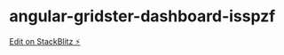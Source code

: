 # angular-gridster-dashboard-isspzf

[Edit on StackBlitz ⚡️](https://stackblitz.com/edit/angular-gridster-dashboard-c4zfka)
